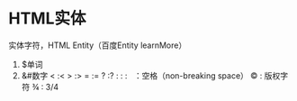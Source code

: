 # HTML实体

实体字符，HTML Entity（百度Entity  learnMore）

1. $单词
2. &#数字
&lt; :<
&gt; :>
&equals; :=
&quest; :?
&colon; : :
&nbsp; ：空格（non-breaking space）
&copy; : 版权字符
&frac34; : 3/4
